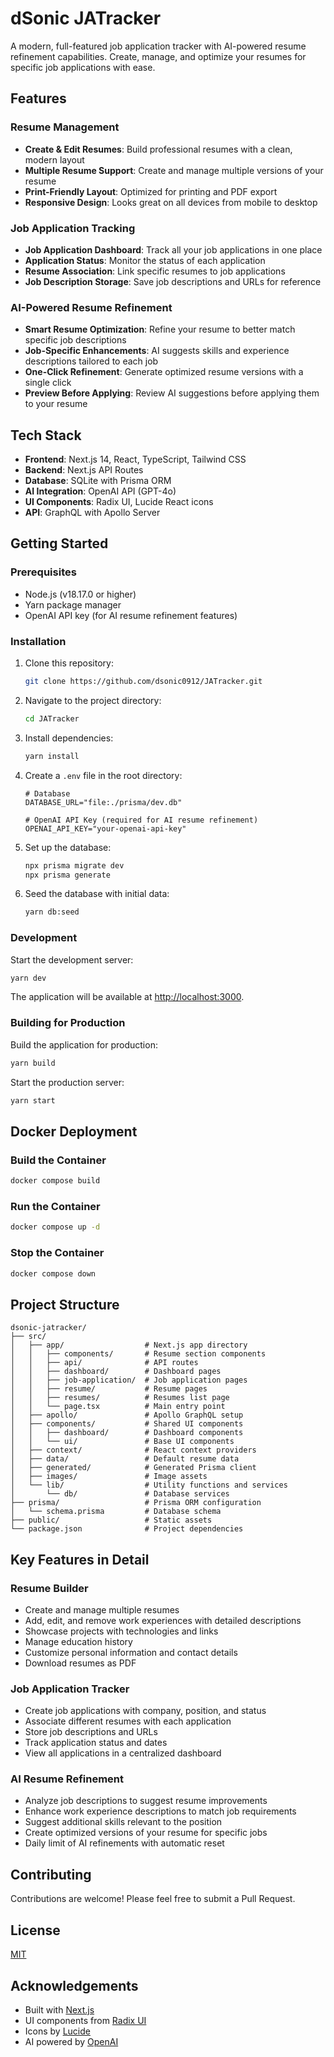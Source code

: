 # dSonic JATracker

A modern, full-featured job application tracker with AI-powered resume refinement capabilities. Create, manage, and optimize your resumes for specific job applications with ease.

## Features

### Resume Management

- **Create & Edit Resumes**: Build professional resumes with a clean, modern layout
- **Multiple Resume Support**: Create and manage multiple versions of your resume
- **Print-Friendly Layout**: Optimized for printing and PDF export
- **Responsive Design**: Looks great on all devices from mobile to desktop

### Job Application Tracking

- **Job Application Dashboard**: Track all your job applications in one place
- **Application Status**: Monitor the status of each application
- **Resume Association**: Link specific resumes to job applications
- **Job Description Storage**: Save job descriptions and URLs for reference

### AI-Powered Resume Refinement

- **Smart Resume Optimization**: Refine your resume to better match specific job descriptions
- **Job-Specific Enhancements**: AI suggests skills and experience descriptions tailored to each job
- **One-Click Refinement**: Generate optimized resume versions with a single click
- **Preview Before Applying**: Review AI suggestions before applying them to your resume

## Tech Stack

- **Frontend**: Next.js 14, React, TypeScript, Tailwind CSS
- **Backend**: Next.js API Routes
- **Database**: SQLite with Prisma ORM
- **AI Integration**: OpenAI API (GPT-4o)
- **UI Components**: Radix UI, Lucide React icons
- **API**: GraphQL with Apollo Server

## Getting Started

### Prerequisites

- Node.js (v18.17.0 or higher)
- Yarn package manager
- OpenAI API key (for AI resume refinement features)

### Installation

1. Clone this repository:

   ```bash
   git clone https://github.com/dsonic0912/JATracker.git
   ```

2. Navigate to the project directory:

   ```bash
   cd JATracker
   ```

3. Install dependencies:

   ```bash
   yarn install
   ```

4. Create a `.env` file in the root directory:

   ```
   # Database
   DATABASE_URL="file:./prisma/dev.db"

   # OpenAI API Key (required for AI resume refinement)
   OPENAI_API_KEY="your-openai-api-key"
   ```

5. Set up the database:

   ```bash
   npx prisma migrate dev
   npx prisma generate
   ```

6. Seed the database with initial data:

   ```bash
   yarn db:seed
   ```

### Development

Start the development server:

```bash
yarn dev
```

The application will be available at [http://localhost:3000](http://localhost:3000).

### Building for Production

Build the application for production:

```bash
yarn build
```

Start the production server:

```bash
yarn start
```

## Docker Deployment

### Build the Container

```bash
docker compose build
```

### Run the Container

```bash
docker compose up -d
```

### Stop the Container

```bash
docker compose down
```

## Project Structure

```
dsonic-jatracker/
├── src/
│   ├── app/                  # Next.js app directory
│   │   ├── components/       # Resume section components
│   │   ├── api/              # API routes
│   │   ├── dashboard/        # Dashboard pages
│   │   ├── job-application/  # Job application pages
│   │   ├── resume/           # Resume pages
│   │   ├── resumes/          # Resumes list page
│   │   └── page.tsx          # Main entry point
│   ├── apollo/               # Apollo GraphQL setup
│   ├── components/           # Shared UI components
│   │   ├── dashboard/        # Dashboard components
│   │   └── ui/               # Base UI components
│   ├── context/              # React context providers
│   ├── data/                 # Default resume data
│   ├── generated/            # Generated Prisma client
│   ├── images/               # Image assets
│   └── lib/                  # Utility functions and services
│       └── db/               # Database services
├── prisma/                   # Prisma ORM configuration
│   └── schema.prisma         # Database schema
├── public/                   # Static assets
└── package.json              # Project dependencies
```

## Key Features in Detail

### Resume Builder

- Create and manage multiple resumes
- Add, edit, and remove work experiences with detailed descriptions
- Showcase projects with technologies and links
- Manage education history
- Customize personal information and contact details
- Download resumes as PDF

### Job Application Tracker

- Create job applications with company, position, and status
- Associate different resumes with each application
- Store job descriptions and URLs
- Track application status and dates
- View all applications in a centralized dashboard

### AI Resume Refinement

- Analyze job descriptions to suggest resume improvements
- Enhance work experience descriptions to match job requirements
- Suggest additional skills relevant to the position
- Create optimized versions of your resume for specific jobs
- Daily limit of AI refinements with automatic reset

## Contributing

Contributions are welcome! Please feel free to submit a Pull Request.

## License

[MIT](https://choosealicense.com/licenses/mit/)

## Acknowledgements

- Built with [Next.js](https://nextjs.org/)
- UI components from [Radix UI](https://www.radix-ui.com/)
- Icons by [Lucide](https://lucide.dev/)
- AI powered by [OpenAI](https://openai.com/)
